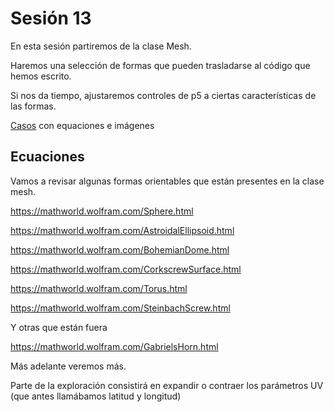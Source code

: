 # Sesión 13 

En esta sesión partiremos de la clase Mesh. 

Haremos una selección de formas que pueden trasladarse al código que hemos escrito. 

Si nos da tiempo, ajustaremos controles de p5 a ciertas características de las formas. 


[Casos](https://www.pleacher.com/mp/mlessons/calc2004/param.html) con equaciones e imágenes

## Ecuaciones 

Vamos a revisar algunas formas orientables que están presentes en la clase mesh.

https://mathworld.wolfram.com/Sphere.html

https://mathworld.wolfram.com/AstroidalEllipsoid.html

https://mathworld.wolfram.com/BohemianDome.html

https://mathworld.wolfram.com/CorkscrewSurface.html

https://mathworld.wolfram.com/Torus.html

https://mathworld.wolfram.com/SteinbachScrew.html

Y otras que están fuera 

https://mathworld.wolfram.com/GabrielsHorn.html

Más adelante veremos más. 

Parte de la exploración consistirá en expandir o contraer los parámetros UV (que antes llamábamos latitud y longitud)